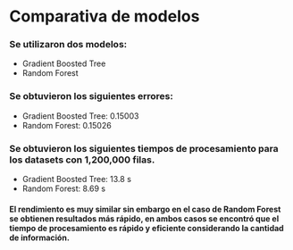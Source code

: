 # Comparativa de modelos

### Se utilizaron dos modelos:

- Gradient Boosted Tree 
- Random Forest

### Se obtuvieron los siguientes errores:

- Gradient Boosted Tree: 0.15003
- Random Forest: 0.15026

### Se obtuvieron los siguientes tiempos de procesamiento para los datasets con 1,200,000 filas.

- Gradient Boosted Tree: 13.8 s
- Random Forest: 8.69 s

#### El rendimiento es muy similar sin embargo en el caso de Random Forest se obtienen resultados más rápido, en ambos casos se encontró que el tiempo de procesamiento es rápido y eficiente considerando la cantidad de información.
